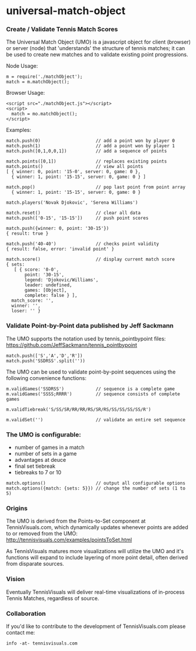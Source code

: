 # universal-match-object
### Create / Validate Tennis Match Scores

The Universal Match Object (UMO) is a javascript object for client (browser) or server (node) that 'understands' the structure of tennis matches;
it can be used to create new matches and to validate existing point progressions.

Node Usage:
```
m = require('./matchObject');
match = m.matchObject();
```

Browser Usage:
```
<script src="./matchObject.js"></script>
<script>
  match = mo.matchObject();
</script>
```

Examples:
```
match.push(0)                     // add a point won by player 0
match.push(1)                     // add a point won by player 1
match.push([0,1,0,0,1])           // add a sequence of points

match.points([0,1])               // replaces existing points  
match.points()                    // view all points
[ { winner: 0, point: '15-0', server: 0, game: 0 },
  { winner: 1, point: '15-15', server: 0, game: 0 } ]

match.pop()                       // pop last point from point array
  { winner: 1, point: '15-15', server: 0, game: 0 }

match.players('Novak Djokovic', 'Serena Williams')

match.reset()                     // clear all data
match.push(['0-15', '15-15'])     // push point scores

match.push({winner: 0, point: '30-15'})
{ result: true }

match.push('40-40')               // checks point validity
{ result: false, error: 'invalid point' }

match.score()                     // display current match score
{ sets:
   [ { score: '0-0',
       point: '30-15',
       legend: 'Djokovic/Williams',
       leader: undefined,
       games: [Object],
       complete: false } ],
  match_score: '',
  winner: '',
  loser: '' }
```
### Validate Point-by-Point data published by Jeff Sackmann
The UMO supports the notation used by tennis_pointbypoint files:
https://github.com/JeffSackmann/tennis_pointbypoint
```
match.push(['S','A','D','R'])
match.push('SSDRSS'.split(''))
```
The UMO can be used to validate point-by-point sequences using the following convenience functions:
```
m.validGames('SSDRSS')            // sequence is a complete game
m.validGames('SSSS;RRRR')         // sequence consists of complete games

m.validTiebreak('S/SS/SR/RR/RR/RS/SR/RS/SS/SS/SS/SS/R')

m.validSet('')                    // validate an entire set sequence
```
### The UMO is configurable:
 - number of games in a match
 - number of sets in a game
 - advantages at deuce
 - final set tiebreak
 - tiebreaks to 7 or 10

```
match.options()                   // output all configurable options
match.options({match: {sets: 5}}) // change the number of sets (1 to 5)
```
### Origins
The UMO is derived from the Points-to-Set component at TennisVisuals.com, which dynamically updates whenever points are added to or removed from the UMO:
http://tennisvisuals.com/examples/pointsToSet.html

As TennisVisuals matures more visualizations will utilize the UMO and it's functions will expand to include layering of more point detail, often derived from disparate sources.

### Vision
Eventually TennisVisuals will deliver real-time visualizations of in-process Tennis Matches, regardless of source.

### Collaboration
If you'd like to contribute to the development of TennisVisuals.com please contact me: 
```
info -at- tennisvisuals.com
```
